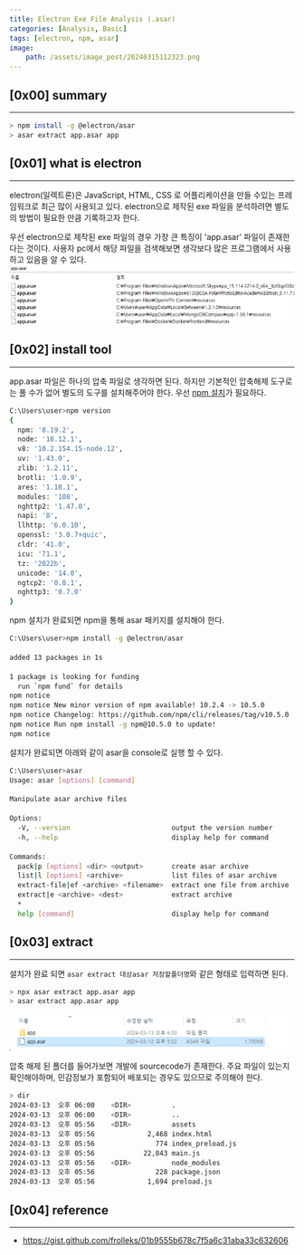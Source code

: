 ```yaml
---
title: Electron Exe File Analysis (.asar)
categories: [Analysis, Basic]
tags: [electron, npm, asar]
image:
    path: /assets/image_post/20240315112323.png
---
```


## [0x00] summary
---
``` bash
> npm install -g @electron/asar
> asar extract app.asar app
```


## [0x01] what is electron
---
electron(일렉트론)은 JavaScript, HTML, CSS 로 어플리케이션을 만들 수있는 프레임워크로 최근 많이 사용되고 있다. electron으로 제작된 exe 파일을 분석하려면 별도의 방법이 필요한 만큼 기록하고자 한다.

우선 electron으로 제작된 exe 파일의 경우 가장 큰 특징이 'app.asar' 파일이 존재한다는 것이다. 사용자 pc에서 해당 파일을 검색해보면 생각보다 많은 프로그램에서 사용하고 있음을 알 수 있다.
![](../assets/image_post/20240315110852.png)


## [0x02] install tool
---
app.asar 파일은 하나의 압축 파일로 생각하면 된다. 하지만 기본적인 압축해제 도구로는 풀 수가 없어 별도의 도구를 설치해주어야 한다. 우선 [npm 설치](https://nodejs.org/en/download/)가 필요하다.
``` bash
C:\Users\user>npm version
{
  npm: '8.19.2',
  node: '18.12.1',
  v8: '10.2.154.15-node.12',
  uv: '1.43.0',
  zlib: '1.2.11',
  brotli: '1.0.9',
  ares: '1.18.1',
  modules: '108',
  nghttp2: '1.47.0',
  napi: '8',
  llhttp: '6.0.10',
  openssl: '3.0.7+quic',
  cldr: '41.0',
  icu: '71.1',
  tz: '2022b',
  unicode: '14.0',
  ngtcp2: '0.8.1',
  nghttp3: '0.7.0'
}
```

npm 설치가 완료되면 npm을 통해 asar 패키지를 설치해야 한다.
``` bash
C:\Users\user>npm install -g @electron/asar

added 13 packages in 1s

1 package is looking for funding
  run `npm fund` for details
npm notice
npm notice New minor version of npm available! 10.2.4 -> 10.5.0
npm notice Changelog: https://github.com/npm/cli/releases/tag/v10.5.0
npm notice Run npm install -g npm@10.5.0 to update!
npm notice
```

설치가 완료되면 아래와 같이 asar을 console로 실행 할 수 있다.
``` bash
C:\Users\user>asar
Usage: asar [options] [command]

Manipulate asar archive files

Options:
  -V, --version                         output the version number
  -h, --help                            display help for command

Commands:
  pack|p [options] <dir> <output>       create asar archive
  list|l [options] <archive>            list files of asar archive
  extract-file|ef <archive> <filename>  extract one file from archive
  extract|e <archive> <dest>            extract archive
  *
  help [command]                        display help for command
```


## [0x03] extract
---
설치가 완료 되면 `asar extract 대상asar 저장할폴더명`와 같은 형태로 입력하면 된다.
``` bash
> npx asar extract app.asar app 
> asar extract app.asar app
```

![](../assets/image_post/20240313180045.png)

압축 해제 된 폴더를 들어가보면 개발에 sourcecode가 존재한다. 주요 파일이 있는지 확인해야하며, 민감정보가 포함되어 배포되는 경우도 있으므로 주의해야 한다.
``` bash
> dir
2024-03-13  오후 06:00    <DIR>          .
2024-03-13  오후 06:00    <DIR>          ..
2024-03-13  오후 05:56    <DIR>          assets
2024-03-13  오후 05:56             2,468 index.html
2024-03-13  오후 05:56               774 index_preload.js
2024-03-13  오후 05:56            22,843 main.js
2024-03-13  오후 05:56    <DIR>          node_modules
2024-03-13  오후 05:56               228 package.json
2024-03-13  오후 05:56             1,694 preload.js
```

## [0x04] reference
---
- https://gist.github.com/frolleks/01b9555b678c7f5a6c31aba33c632606






